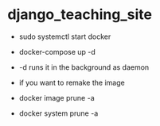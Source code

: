 # django_teaching_site

- sudo systemctl start docker
- docker-compose up -d 
- -d runs it in the background as daemon

- if you want to remake the image
- docker image prune -a
- docker system prune -a


